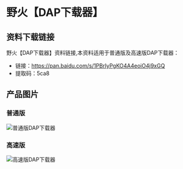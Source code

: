 [](野火【DAP下载器】)

# 野火【DAP下载器】

## 资料下载链接
野火【DAP下载器】资料链接,本资料适用于普通版及高速版DAP下载器：
* 链接：https://pan.baidu.com/s/1PBrIyPgKO4A4eoiO4j9xGQ 
* 提取码：5ca8 

## 产品图片
### 普通版
![普通版DAP下载器](https://raw.githubusercontent.com/wiki/Embdefire/products/images/模块产品/DAP下载器/普通版DAP下载器.jpg)

### 高速版
![高速版DAP下载器](https://raw.githubusercontent.com/wiki/Embdefire/products/images/模块产品/DAP下载器/高速版DAP下载器.jpg)
